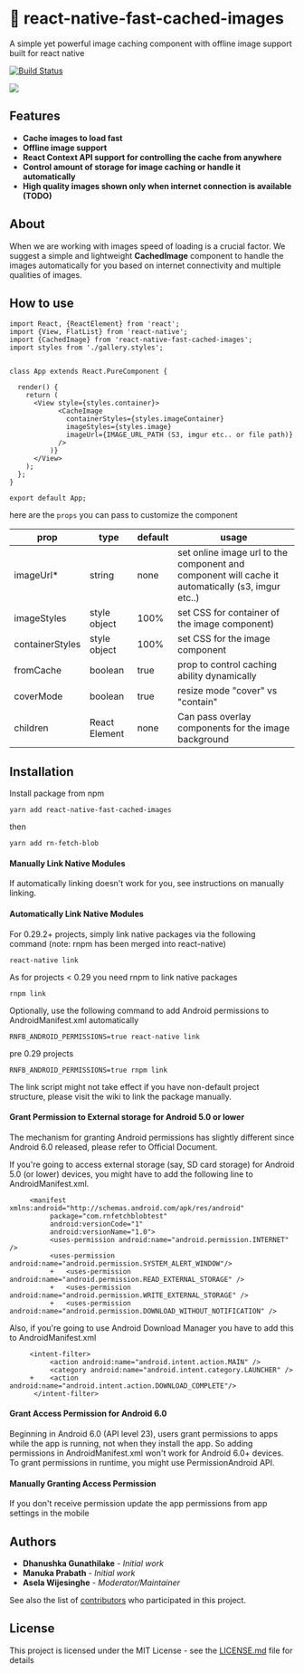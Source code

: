 # :rocket: react-native-fast-cached-images

A simple yet powerful image caching component with offline image support built for react native

[![Build Status](https://travis-ci.org/joemccann/dillinger.svg?branch=master)](https://travis-ci.org/joemccann/dillinger)

![](https://media.giphy.com/media/H21EodQjLUJNFzfe47/giphy.gif)

## Features

- **Cache images to load fast**
- **Offline image support**
- **React Context API support for controlling the cache from anywhere**
- **Control amount of storage for image caching or handle it automatically**
- **High quality images shown only when internet connection is available (TODO)**

## About

When we are working with images speed of loading is a crucial factor. We suggest a simple and lightweight **CachedImage** component to handle the images automatically for you based on internet connectivity and multiple qualities of images.

## How to use

```
import React, {ReactElement} from 'react';
import {View, FlatList} from 'react-native';
import {CachedImage} from 'react-native-fast-cached-images';
import styles from './gallery.styles';


class App extends React.PureComponent {

  render() {
    return (
      <View style={styles.container}>
            <CacheImage
              containerStyles={styles.imageContainer}
              imageStyles={styles.image}
              imageUrl={IMAGE_URL_PATH (S3, imgur etc.. or file path)}
            />
          )}
      </View>
    );
  };
}

export default App;
```

here are the `props` you can pass to customize the component

| prop            | type          | default | usage                                                                                             |
| --------------- | ------------- | ------- | ------------------------------------------------------------------------------------------------- |
| imageUrl*       | string        | none    | set online image url to the component and component will cache it automatically (s3, imgur etc..) |
| imageStyles     | style object  | 100%    | set CSS for container of the image component)                                                     |
| containerStyles | style object  | 100%    | set CSS for the image component                                                                   |
| fromCache       | boolean       | true    | prop to control caching ability dynamically                                                       |
| coverMode       | boolean       | true    | resize mode "cover" vs "contain"                                                                  |
| children        | React Element | none    | Can pass overlay components for the image background                                              |


## Installation

Install package from npm

`yarn add react-native-fast-cached-images`

then

`yarn add rn-fetch-blob`

#### Manually Link Native Modules

If automatically linking doesn't work for you, see instructions on manually linking.

#### Automatically Link Native Modules

For 0.29.2+ projects, simply link native packages via the following command (note: rnpm has been merged into react-native)

`react-native link`

As for projects < 0.29 you need rnpm to link native packages

`rnpm link`

Optionally, use the following command to add Android permissions to AndroidManifest.xml automatically

`RNFB_ANDROID_PERMISSIONS=true react-native link`

pre 0.29 projects

`RNFB_ANDROID_PERMISSIONS=true rnpm link`

The link script might not take effect if you have non-default project structure, please visit the wiki to link the package manually.

#### Grant Permission to External storage for Android 5.0 or lower

The mechanism for granting Android permissions has slightly different since Android 6.0 released, please refer to Official Document.

If you're going to access external storage (say, SD card storage) for Android 5.0 (or lower) devices, you might have to add the following line to AndroidManifest.xml.

```
     <manifest xmlns:android="http://schemas.android.com/apk/res/android"
          package="com.rnfetchblobtest"
          android:versionCode="1"
          android:versionName="1.0">
          <uses-permission android:name="android.permission.INTERNET" />
          <uses-permission android:name="android.permission.SYSTEM_ALERT_WINDOW"/>
          +   <uses-permission android:name="android.permission.READ_EXTERNAL_STORAGE" />
          +   <uses-permission android:name="android.permission.WRITE_EXTERNAL_STORAGE" />
          +   <uses-permission android:name="android.permission.DOWNLOAD_WITHOUT_NOTIFICATION" />
```

Also, if you're going to use Android Download Manager you have to add this to AndroidManifest.xml

```
     <intent-filter>
          <action android:name="android.intent.action.MAIN" />
          <category android:name="android.intent.category.LAUNCHER" />
     +    <action android:name="android.intent.action.DOWNLOAD_COMPLETE"/>
      </intent-filter>
```

#### Grant Access Permission for Android 6.0

Beginning in Android 6.0 (API level 23), users grant permissions to apps while the app is running, not when they install the app. So adding permissions in AndroidManifest.xml won't work for Android 6.0+ devices. To grant permissions in runtime, you might use PermissionAndroid API.

#### Manually Granting Access Permission

If you don't receive permission update the app permissions from app settings in the mobile

## Authors

- **Dhanushka Gunathilake** - _Initial work_
- **Manuka Prabath** - _Initial work_
- **Asela Wijesinghe** - _Moderator/Maintainer_

See also the list of [contributors](https://github.com/your/project/contributors) who participated in this project.

## License

This project is licensed under the MIT License - see the [LICENSE.md](LICENSE.md) file for details
